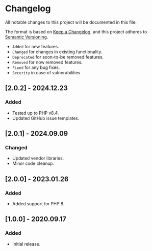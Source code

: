# Changelog

All notable changes to this project will be documented in this file.

The format is based on [Keep a Changelog](https://keepachangelog.com/en/1.0.0/),
and this project adheres to [Semantic Versioning](https://semver.org/spec/v2.0.0.html).

- `Added` for new features.
- `Changed` for changes in existing functionality.
- `Deprecated` for soon-to-be removed features.
- `Removed` for now removed features.
- `Fixed` for any bug fixes.
- `Security` in case of vulnerabilities

## [2.0.2] - 2024.12.23

### Added

- Tested up to PHP v8.4.
- Updated GitHub issue templates.

## [2.0.1] - 2024.09.09

### Changed

- Updated vendor libraries.
- Minor code cleanup.

## [2.0.0] - 2023.01.26

### Added

- Added support for PHP 8.

## [1.0.0] - 2020.09.17

### Added

- Initial release.
